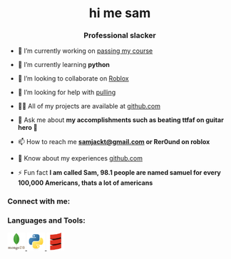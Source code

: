 <h1 align="center">hi me sam</h1>
<h3 align="center">Professional slacker</h3>

- 🔭 I’m currently working on [passing my course](https://www.mbro.ac.uk/)

- 🌱 I’m currently learning **python**

- 👯 I’m looking to collaborate on [Roblox](roblox.com)

- 🤝 I’m looking for help with [pulling](tinder.com)

- 👨‍💻 All of my projects are available at [github.com](github.com/SamT727)

- 💬 Ask me about **my accomplishments such as beating ttfaf on guitar hero 💪**

- 📫 How to reach me **samjackt@gmail.com or Rer0und on roblox**

- 📄 Know about my experiences [github.com](github.com/SamT727)

- ⚡ Fun fact **I am called Sam, 98.1 people are named samuel for every 100,000 Americans, thats a lot of americans**

<h3 align="left">Connect with me:</h3>
<p align="left">
</p>

<h3 align="left">Languages and Tools:</h3>
<p align="left"> <a href="https://www.mongodb.com/" target="_blank" rel="noreferrer"> <img src="https://raw.githubusercontent.com/devicons/devicon/master/icons/mongodb/mongodb-original-wordmark.svg" alt="mongodb" width="40" height="40"/> </a> <a href="https://www.python.org" target="_blank" rel="noreferrer"> <img src="https://raw.githubusercontent.com/devicons/devicon/master/icons/python/python-original.svg" alt="python" width="40" height="40"/> </a> <a href="https://www.scala-lang.org" target="_blank" rel="noreferrer"> <img src="https://raw.githubusercontent.com/devicons/devicon/master/icons/scala/scala-original.svg" alt="scala" width="40" height="40"/> </a> </p>

